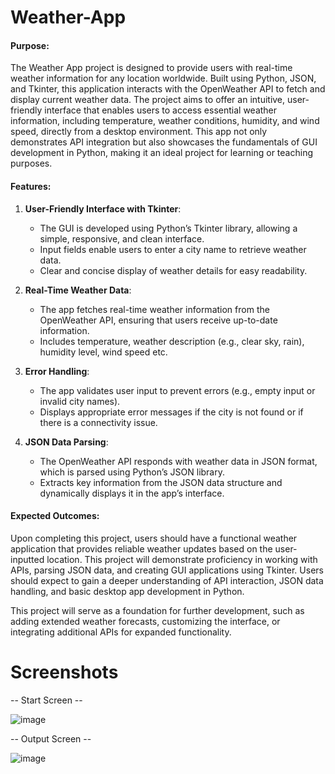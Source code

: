 # Weather-App

#### Purpose:
The Weather App project is designed to provide users with real-time weather information for any location worldwide. Built using Python, JSON, and Tkinter, this application interacts with the OpenWeather API to fetch and display current weather data. The project aims to offer an intuitive, user-friendly interface that enables users to access essential weather information, including temperature, weather conditions, humidity, and wind speed, directly from a desktop environment. This app not only demonstrates API integration but also showcases the fundamentals of GUI development in Python, making it an ideal project for learning or teaching purposes.

#### Features:

1. **User-Friendly Interface with Tkinter**:
   - The GUI is developed using Python’s Tkinter library, allowing a simple, responsive, and clean interface.
   - Input fields enable users to enter a city name to retrieve weather data.
   - Clear and concise display of weather details for easy readability.

2. **Real-Time Weather Data**:
   - The app fetches real-time weather information from the OpenWeather API, ensuring that users receive up-to-date information.
   - Includes temperature, weather description (e.g., clear sky, rain), humidity level, wind speed etc.

3. **Error Handling**:
   - The app validates user input to prevent errors (e.g., empty input or invalid city names).
   - Displays appropriate error messages if the city is not found or if there is a connectivity issue.

4. **JSON Data Parsing**:
   - The OpenWeather API responds with weather data in JSON format, which is parsed using Python’s JSON library.
   - Extracts key information from the JSON data structure and dynamically displays it in the app’s interface.

#### Expected Outcomes:
Upon completing this project, users should have a functional weather application that provides reliable weather updates based on the user-inputted location. This project will demonstrate proficiency in working with APIs, parsing JSON data, and creating GUI applications using Tkinter. Users should expect to gain a deeper understanding of API interaction, JSON data handling, and basic desktop app development in Python. 

This project will serve as a foundation for further development, such as adding extended weather forecasts, customizing the interface, or integrating additional APIs for expanded functionality.

# Screenshots
-- Start Screen --


![image](https://github.com/user-attachments/assets/4db5ba4c-b6f0-48a0-8d7d-5d9b48cbf053)

-- Output Screen --
                                
![image](https://github.com/user-attachments/assets/5a2920f8-34ea-4286-b9a0-9a896ef2035d)

